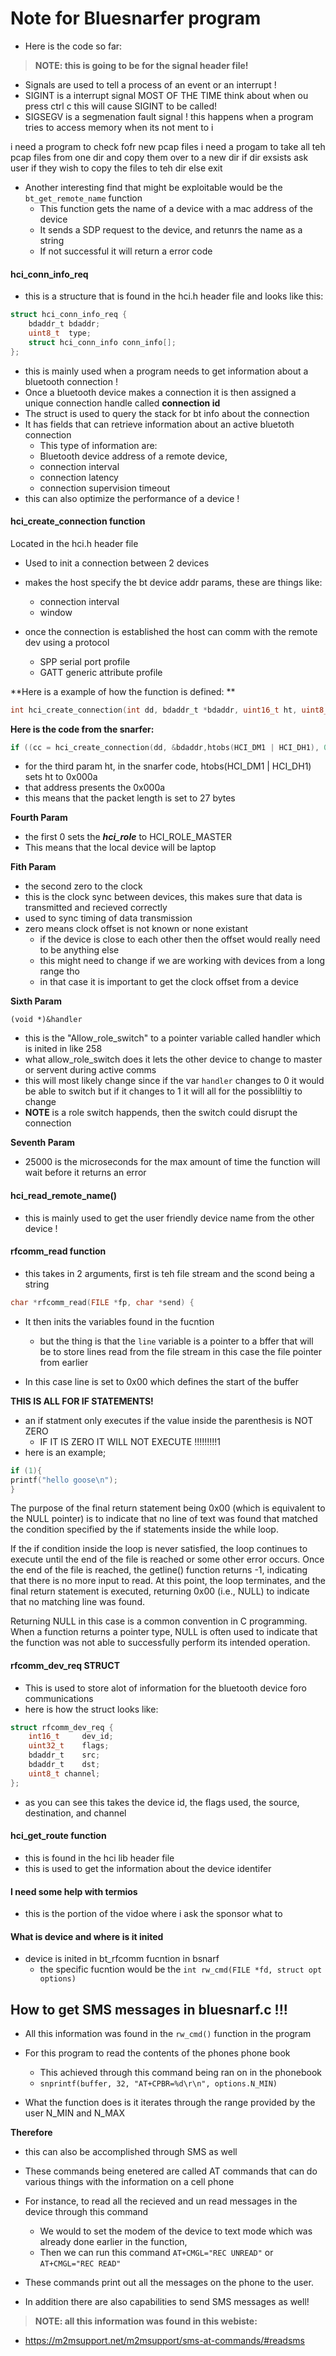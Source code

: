 # Note for Bluesnarfer program
- Here is the code so far: 
> **NOTE: this is going to be for the signal header file!** 
- Signals are used to tell a process of an event or an interrupt ! 
- SIGINT is a interrupt signal MOST OF THE TIME think about when ou press ctrl c this will cause SIGINT to be called! 
- SIGSEGV is a segmenation fault signal ! this happens when a program tries to access memory when 
its not ment to
i 

i need a program to check fofr new pcap files
i need a progam to take all teh pcap files from one dir
and copy them over to a new dir
if dir exsists ask user if they wish to copy the files to teh dir 
else exit 


- Another interesting find that might be exploitable would be the `bt_get_remote_name` function 
    - This function gets the name of a device with a mac address of the device 
    - It sends a SDP request to the device, and retunrs the name as a string 
    - If not successful it will return a error code 


#### hci_conn_info_req 

- this is a structure that is found in the hci.h header file and looks like this: 
```c
struct hci_conn_info_req {
	bdaddr_t bdaddr;
	uint8_t  type;
	struct hci_conn_info conn_info[];
};
```
- this is mainly used when a program needs to get information about a bluetooth connection !
- Once a bluetooth device makes a connection it is then assigned a unique connection handle called 
**connection id** 
- The struct is used to query the stack for bt info about the connection 
- It has fields that can retrieve information about an active bluetoth connection
    - This type of information are:
    - Bluetooth device address of a remote device, 
    - connection interval
    - connection latency 
    - connection supervision timeout
- this can also optimize the performance of a device !

#### hci_create_connection function

Located in the hci.h header file 
- Used to init a connection between 2 devices
- makes the host specify the bt device addr params, these are things like: 
    - connection interval
    - window 

- once the connection is established the host can comm with the remote dev using a protocol
    - SPP serial port profile 
    - GATT generic attribute profile

**Here is a example of how the function is defined: ** 
```c 
int hci_create_connection(int dd, bdaddr_t *bdaddr, uint16_t ht, uint8_t hci_role, uint16_t clock_offset, uint8_t allow_role_switch);

```

**Here is the code from the snarfer:** 
```c
if ((cc = hci_create_connection(dd, &bdaddr,htobs(HCI_DM1 | HCI_DH1), 0, 0,(void *)&handler, 25000)) < 0)
```

- for the third param ht, in the snarfer code, htobs(HCI_DM1 | HCI_DH1) sets ht to 0x000a
- that address presents the 0x000a 
- this means that the packet length is set to 27 bytes 

**Fourth Param** 

- the first 0 sets the ***hci_role*** to HCI_ROLE_MASTER
- This means that the local device will be laptop 

**Fith Param**

- the second zero to the clock 
- this is the clock sync between devices, this makes sure that data is transmitted and recieved correctly
- used to sync timing of data transmission
- zero means clock offset is not known or none existant
    - if the device is close to each other then the offset would really need to be anything else 
    - this might need to change if we are working with devices from a long range tho
    - in that case it is important to get the clock offset from a device 

**Sixth Param** 

`(void *)&handler`

- this is the "Allow_role_switch" to a pointer variable called handler which is inited in like 258
- what allow_role_switch does it lets the other device to change to master or servent during active comms 
- this will most likely change since if the var `handler`  changes to 0 it would be able to switch 
but if it changes to 1 it will all for the possibliltiy to change 
- **NOTE** is a role switch happends, then the switch could disrupt the connection 

**Seventh Param** 

- 25000 is the microseconds for the max amount of time the function will wait before it returns an error 


#### hci_read_remote_name()

- this is mainly used to get the user friendly device name from the other device !

#### rfcomm_read function 

- this takes in 2 arguments, first is teh file stream and the scond being a string 
```c
char *rfcomm_read(FILE *fp, char *send) {
```

- It then inits the variables found in the fucntion
    - but the thing is that the `line` variable is a pointer to a bffer that will be 
    to store lines read from the file stream in this case the file pointer from earlier

- In this case line is set to 0x00 which defines the start of the buffer

**THIS IS ALL FOR IF STATEMENTS!** 

- an if statment only executes if the value inside the parenthesis is NOT ZERO 
    - IF IT IS ZERO IT WILL NOT EXECUTE !!!!!!!!!1
- here is an example; 

```c
if (1){
printf("hello goose\n");
}
```
The purpose of the final return statement being 0x00 (which is equivalent to the NULL pointer) is to 
indicate that no line of text was found that matched the condition specified by the if 
statements inside the while loop.

If the if condition inside the loop is never satisfied, the loop continues to execute until the end of 
the file is reached or some other error occurs. Once the end of the file is reached, the getline() 
function returns -1, indicating that there is no more input to read. At this point, the loop terminates, 
and the final return statement is executed, returning 0x00 (i.e., NULL) to indicate that no matching line was found.

Returning NULL in this case is a common convention in C programming. When a function returns a pointer 
type, NULL is often used to indicate that the function was not able to successfully perform its intended operation.

#### rfcomm_dev_req STRUCT 

- This is used to store alot of information for the bluetooth device foro communications 
- here is how the struct looks like: 

```c 
struct rfcomm_dev_req {
	int16_t		dev_id;
	uint32_t	flags;
	bdaddr_t	src;
	bdaddr_t	dst;
	uint8_t	channel;
};
```
- as you can see this takes the device id, the flags used, the source, destination, and channel

#### hci_get_route function 

- this is found in the hci lib header file 
- this is used to get the information about the device identifer 


#### I need some help with termios 
- this is the portion of the vidoe where i ask the sponsor what to 





#### What is device and where is it inited 

- device is inited in bt_rfcomm fucntion in bsnarf
    - the specific fucntion would be the `int rw_cmd(FILE *fd, struct opt options)` 

## How to get SMS messages in bluesnarf.c !!!

- All this information was found in the `rw_cmd()` function in the program 

- For this program to read the contents of the phones phone book 
    - This achieved through this command being ran on in the phonebook 
    - `snprintf(buffer, 32, "AT+CPBR=%d\r\n", options.N_MIN)`
- What the function does is it iterates through the range provided by the user N_MIN and N_MAX 

**Therefore** 

- this can also be accomplished through SMS as well

- These commands being enetered are called AT commands that can do various things with the information 
on a cell phone 

- For instance, to read all the recieved and un read messages in the device through this command 
    - We would to set the modem of the device to text mode which was already done earlier in the function, 
    - Then we can run this command `AT+CMGL="REC UNREAD"` or `AT+CMGL="REC READ"`
- These commands print out all the messages on the phone to the user.
- In addition there are also capabilities to send SMS messages as well!

> **NOTE: all this information was found in this webiste:** 

- https://m2msupport.net/m2msupport/sms-at-commands/#readsms



















